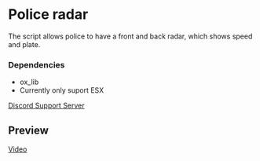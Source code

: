 # Police radar
The script allows police to have a front and back radar, which shows speed and plate.

### Dependencies
- ox_lib
- Currently only suport ESX

[Discord Support Server](https://discord.gg/XFgWTCxuvr)

## Preview

[Video](https://cdn.discordapp.com/attachments/1358431386981372066/1358489865091547457/2025-04-06_19-12-22.mp4?ex=67f4b087&is=67f35f07&hm=5759586dd95b04fc830b1a9e344a1dc250623836dcdf5ebac28d1d74d0f855a7&)

